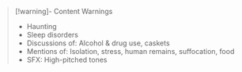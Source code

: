 >[!warning]- Content Warnings
>- Haunting
>- Sleep disorders
>- Discussions of: Alcohol & drug use, caskets
>- Mentions of: Isolation, stress, human remains, suffocation, food
>- SFX: High-pitched tones